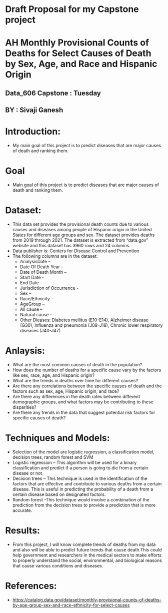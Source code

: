 # Draft Proposal for my Capstone project 

# AH Monthly Provisional Counts of Deaths for Select Causes of Death by Sex, Age, and Race and Hispanic Origin

## Data_606 Capstone : Tuesday

## BY : Sivaji Ganesh

# Introduction:
* My main goal of this project is to predict diseases that are major causes of death and ranking them.


# Goal
* Main goal of this project is to predict diseases that are major causes of death and ranking them.

# Dataset:
* This data set provides the provisional death counts due to various causes and diseases among people of Hispanic origin in the United States for different age         groups and sex. The dataset provides deaths from 2019 through 2021. The dataset is extracted from “data.gov” website and this dataset has 3960 rows and 24           columns.
* Data publisher is: Centers for Disease Control and Prevention 
* The following columns are in the dataset:
  * AnalysisDate – 
  * Date Of Death Year – 
  * Date of Death Month – 
  * Start Date  - 
  * End Date – 
  * Jurisdiction of Occurrence - 
  * Sex –
  * Race/Ethnicity –
  * AgeGroup – 
  * All cause –
  * Natural cause – 
  * Other Dieases: Diabetes mellitus (E10-E14), Alzheimer disease (G30), Influenza and pneumonia (J09-J18), Chronic lower respiratory diseases (J40-J47)


# Anlaysis:
* What are the most common causes of death in the population?
* How does the number of deaths for a specific cause vary by the factors like sex, race, age, and Hispanic origin?
* What are the trends in deaths over time for different causes?
* Are there any correlations between the specific causes of death and the  factors such as sex, age, Hispanic origin, and race?
* Are there any differences in the death rates between different demographic groups, and what factors may be contributing to these disparities?
* Are there any trends in the data that suggest potential risk factors for specific causes of death?


# Techniques and Models:
* Selection of the model are logistic regression, a classification model, decision trees, random forest and SVM 
* Logistic regression – This algorithm will be used for a binary classification and predict if a person is going to die from a certain disease or not.
* Decision trees – This technique is used in the identification of the factors that are effective and contribute to various deaths from a certain disease. This is     useful in predicting the probability of a death from a certain disease based on designated factors.
* Random forest -This technique would involve a combination of the prediction from the decision trees to provide a prediction that is more accurate.



# Results:
* From this project, I will know complete trends of deaths from my data and also will be able to predict future trends that cause death.This could help                 government and researchers in the medical sectors to make efforts to properly understand the social, environmental, and biological reasons that cause various         conditions and diseases.

# References:
* https://catalog.data.gov/dataset/monthly-provisional-counts-of-deaths-by-age-group-sex-and-race-ethnicity-for-select-causes
